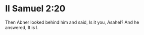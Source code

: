 # II Samuel 2:20

Then Abner looked behind him and said, Is it you, Asahel? And he answered, It is I.
